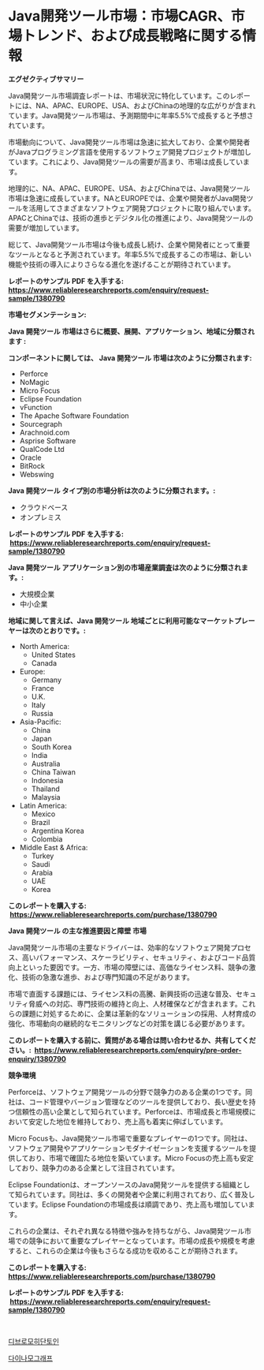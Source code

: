 <p><h1>Java開発ツール市場：市場CAGR、市場トレンド、および成長戦略に関する情報</h1></p><p><strong>エグゼクティブサマリー</strong></p>
<p><p>Java開発ツール市場調査レポートは、市場状況に特化しています。このレポートには、NA、APAC、EUROPE、USA、およびChinaの地理的な広がりが含まれています。Java開発ツール市場は、予測期間中に年率5.5%で成長すると予想されています。</p><p>市場動向について、Java開発ツール市場は急速に拡大しており、企業や開発者がJavaプログラミング言語を使用するソフトウェア開発プロジェクトが増加しています。これにより、Java開発ツールの需要が高まり、市場は成長しています。</p><p>地理的に、NA、APAC、EUROPE、USA、およびChinaでは、Java開発ツール市場は急速に成長しています。NAとEUROPEでは、企業や開発者がJava開発ツールを活用してさまざまなソフトウェア開発プロジェクトに取り組んでいます。APACとChinaでは、技術の進歩とデジタル化の推進により、Java開発ツールの需要が増加しています。</p><p>総じて、Java開発ツール市場は今後も成長し続け、企業や開発者にとって重要なツールとなると予測されています。年率5.5%で成長するこの市場は、新しい機能や技術の導入によりさらなる進化を遂げることが期待されています。</p></p>
<p><strong>レポートのサンプル PDF を入手する: <a href="https://www.reliableresearchreports.com/enquiry/request-sample/1380790">https://www.reliableresearchreports.com/enquiry/request-sample/1380790</a></strong></p>
<p><strong>市場セグメンテーション:</strong></p>
<p><strong> Java 開発ツール 市場はさらに概要、展開、アプリケーション、地域に分類されます :</strong></p>
<p><strong>コンポーネントに関しては、 Java 開発ツール 市場は次のように分類されます: &nbsp;</strong></p>
<p><ul><li>Perforce</li><li>NoMagic</li><li>Micro Focus</li><li>Eclipse Foundation</li><li>vFunction</li><li>The Apache Software Foundation</li><li>Sourcegraph</li><li>Arachnoid.com</li><li>Asprise Software</li><li>QualCode Ltd</li><li>Oracle</li><li>BitRock</li><li>Webswing</li></ul></p>
<p><strong> Java 開発ツール タイプ別の市場分析は次のように分類されます。:</strong></p>
<p><ul><li>クラウドベース</li><li>オンプレミス</li></ul></p>
<p><strong>レポートのサンプル PDF を入手する: &nbsp;<a href="https://www.reliableresearchreports.com/enquiry/request-sample/1380790">https://www.reliableresearchreports.com/enquiry/request-sample/1380790</a></strong></p>
<p><strong> Java 開発ツール アプリケーション別の市場産業調査は次のように分類されます。:</strong></p>
<p><ul><li>大規模企業</li><li>中小企業</li></ul></p>
<p><strong>地域に関して言えば、Java 開発ツール 地域ごとに利用可能なマーケットプレーヤーは次のとおりです。:</strong></p>
<p><ul>
    <li>
        North America:
        <ul>
            <li>United States</li>
            <li>Canada</li>
        </ul>
    </li>
    <li>
        Europe:
        <ul>
            <li>Germany</li>
            <li>France</li>
            <li>U.K.</li>
            <li>Italy</li>
            <li>Russia</li>
        </ul>
    </li>
    <li>
        Asia-Pacific:
        <ul>
            <li>China</li>
            <li>Japan</li>
            <li>South Korea</li>
            <li>India</li>
            <li>Australia</li>
            <li>China Taiwan</li>
            <li>Indonesia</li>
            <li>Thailand</li>
            <li>Malaysia</li>
        </ul>
    </li>
    <li>
        Latin America:
        <ul>
            <li>Mexico</li>
            <li>Brazil</li>
            <li>Argentina Korea</li>
            <li>Colombia</li>
        </ul>
    </li>
    <li>
        Middle East & Africa:
        <ul>
            <li>Turkey</li>
            <li>Saudi</li>
            <li>Arabia</li>
            <li>UAE</li>
            <li>Korea</li>
        </ul>
    </li>
    </ul></p>
<p><strong>このレポートを購入する: &nbsp;<a href="https://www.reliableresearchreports.com/purchase/1380790">https://www.reliableresearchreports.com/purchase/1380790</a></strong></p>
<p><strong>Java 開発ツール の主な推進要因と障壁 市場</strong></p>
<p><p>Java開発ツール市場の主要なドライバーは、効率的なソフトウェア開発プロセス、高いパフォーマンス、スケーラビリティ、セキュリティ、およびコード品質向上といった要因です。一方、市場の障壁には、高価なライセンス料、競争の激化、技術の急激な進歩、および専門知識の不足があります。</p><p>市場で直面する課題には、ライセンス料の高騰、新興技術の迅速な普及、セキュリティ脅威への対応、専門技術の維持と向上、人材確保などが含まれます。これらの課題に対処するために、企業は革新的なソリューションの採用、人材育成の強化、市場動向の継続的なモニタリングなどの対策を講じる必要があります。</p></p>
<p><strong>このレポートを購入する前に、質問がある場合は問い合わせるか、共有してください。:&nbsp; <a href="https://www.reliableresearchreports.com/enquiry/pre-order-enquiry/1380790">https://www.reliableresearchreports.com/enquiry/pre-order-enquiry/1380790</a></strong></p>
<p><strong>競争環境</strong></p>
<p><p>Perforceは、ソフトウェア開発ツールの分野で競争力のある企業の1つです。同社は、コード管理やバージョン管理などのツールを提供しており、長い歴史を持つ信頼性の高い企業として知られています。Perforceは、市場成長と市場規模において安定した地位を維持しており、売上高も着実に伸ばしています。</p><p>Micro Focusも、Java開発ツール市場で重要なプレイヤーの1つです。同社は、ソフトウェア開発やアプリケーションモダナイゼーションを支援するツールを提供しており、市場で確固たる地位を築いています。Micro Focusの売上高も安定しており、競争力のある企業として注目されています。</p><p>Eclipse Foundationは、オープンソースのJava開発ツールを提供する組織として知られています。同社は、多くの開発者や企業に利用されており、広く普及しています。Eclipse Foundationの市場成長は順調であり、売上高も増加しています。</p><p>これらの企業は、それぞれ異なる特徴や強みを持ちながら、Java開発ツール市場での競争において重要なプレイヤーとなっています。市場の成長や規模を考慮すると、これらの企業は今後もさらなる成功を収めることが期待されます。</p></p>
<p><strong>このレポートを購入する: &nbsp; <a href="https://www.reliableresearchreports.com/purchase/1380790">https://www.reliableresearchreports.com/purchase/1380790</a></strong></p>
<p><strong>レポートのサンプル PDF を入手する: &nbsp;<a href="https://www.reliableresearchreports.com/enquiry/request-sample/1380790">https://www.reliableresearchreports.com/enquiry/request-sample/1380790</a></strong><strong></strong></p>
<p>&nbsp;</p>
<p><p><a href="https://github.com/WilburKihn5676/Market-Research-Report-List-1/blob/main/309522811157.md">디브로모히단토인</a></p><p><a href="https://github.com/wallacBahrtyinger567686/Market-Research-Report-List-1/blob/main/243127911158.md">다이나모그래프</a></p></p>